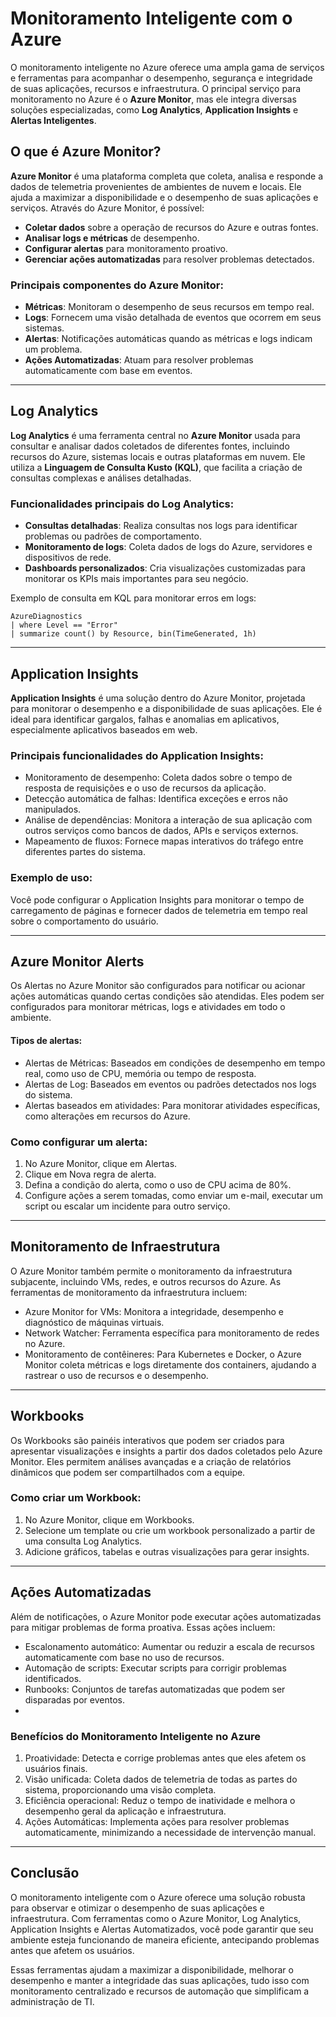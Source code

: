 # Monitoramento Inteligente com o Azure

O monitoramento inteligente no Azure oferece uma ampla gama de serviços e ferramentas para acompanhar o desempenho, segurança e integridade de suas aplicações, recursos e infraestrutura. O principal serviço para monitoramento no Azure é o **Azure Monitor**, mas ele integra diversas soluções especializadas, como **Log Analytics**, **Application Insights** e **Alertas Inteligentes**.

## O que é Azure Monitor?

**Azure Monitor** é uma plataforma completa que coleta, analisa e responde a dados de telemetria provenientes de ambientes de nuvem e locais. Ele ajuda a maximizar a disponibilidade e o desempenho de suas aplicações e serviços. Através do Azure Monitor, é possível:

- **Coletar dados** sobre a operação de recursos do Azure e outras fontes.
- **Analisar logs e métricas** de desempenho.
- **Configurar alertas** para monitoramento proativo.
- **Gerenciar ações automatizadas** para resolver problemas detectados.

### Principais componentes do Azure Monitor:
- **Métricas**: Monitoram o desempenho de seus recursos em tempo real.
- **Logs**: Fornecem uma visão detalhada de eventos que ocorrem em seus sistemas.
- **Alertas**: Notificações automáticas quando as métricas e logs indicam um problema.
- **Ações Automatizadas**: Atuam para resolver problemas automaticamente com base em eventos.

---

## Log Analytics

**Log Analytics** é uma ferramenta central no **Azure Monitor** usada para consultar e analisar dados coletados de diferentes fontes, incluindo recursos do Azure, sistemas locais e outras plataformas em nuvem. Ele utiliza a **Linguagem de Consulta Kusto (KQL)**, que facilita a criação de consultas complexas e análises detalhadas.

### Funcionalidades principais do Log Analytics:
- **Consultas detalhadas**: Realiza consultas nos logs para identificar problemas ou padrões de comportamento.
- **Monitoramento de logs**: Coleta dados de logs do Azure, servidores e dispositivos de rede.
- **Dashboards personalizados**: Cria visualizações customizadas para monitorar os KPIs mais importantes para seu negócio.
  
Exemplo de consulta em KQL para monitorar erros em logs:
```kusto
AzureDiagnostics
| where Level == "Error"
| summarize count() by Resource, bin(TimeGenerated, 1h)
````
---

## Application Insights
**Application Insights** é uma solução dentro do Azure Monitor, projetada para monitorar o desempenho e a disponibilidade de suas aplicações. Ele é ideal para identificar gargalos, falhas e anomalias em aplicativos, especialmente aplicativos baseados em web.

### Principais funcionalidades do Application Insights:
- Monitoramento de desempenho: Coleta dados sobre o tempo de resposta de requisições e o uso de recursos da aplicação.
- Detecção automática de falhas: Identifica exceções e erros não manipulados.
- Análise de dependências: Monitora a interação de sua aplicação com outros serviços como bancos de dados, APIs e serviços externos.
- Mapeamento de fluxos: Fornece mapas interativos do tráfego entre diferentes partes do sistema.

### Exemplo de uso:
Você pode configurar o Application Insights para monitorar o tempo de carregamento de páginas e fornecer dados de telemetria em tempo real sobre o comportamento do usuário.

---

## Azure Monitor Alerts
Os Alertas no Azure Monitor são configurados para notificar ou acionar ações automáticas quando certas condições são atendidas. Eles podem ser configurados para monitorar métricas, logs e atividades em todo o ambiente.

#### Tipos de alertas:
- Alertas de Métricas: Baseados em condições de desempenho em tempo real, como uso de CPU, memória ou tempo de resposta.
- Alertas de Log: Baseados em eventos ou padrões detectados nos logs do sistema.
- Alertas baseados em atividades: Para monitorar atividades específicas, como alterações em recursos do Azure.

### Como configurar um alerta:
1. No Azure Monitor, clique em Alertas.
2. Clique em Nova regra de alerta.
3. Defina a condição do alerta, como o uso de CPU acima de 80%.
4. Configure ações a serem tomadas, como enviar um e-mail, executar um script ou escalar um incidente para outro serviço.

---

## Monitoramento de Infraestrutura
O Azure Monitor também permite o monitoramento da infraestrutura subjacente, incluindo VMs, redes, e outros recursos do Azure. As ferramentas de monitoramento da infraestrutura incluem:
- Azure Monitor for VMs: Monitora a integridade, desempenho e diagnóstico de máquinas virtuais.
- Network Watcher: Ferramenta específica para monitoramento de redes no Azure.
- Monitoramento de contêineres: Para Kubernetes e Docker, o Azure Monitor coleta métricas e logs diretamente dos containers, ajudando a rastrear o uso de recursos e o desempenho.

---

## Workbooks
Os Workbooks são painéis interativos que podem ser criados para apresentar visualizações e insights a partir dos dados coletados pelo Azure Monitor. Eles permitem análises avançadas e a criação de relatórios dinâmicos que podem ser compartilhados com a equipe.

### Como criar um Workbook:
1. No Azure Monitor, clique em Workbooks.
2. Selecione um template ou crie um workbook personalizado a partir de uma consulta Log Analytics.
3. Adicione gráficos, tabelas e outras visualizações para gerar insights.

---

## Ações Automatizadas
Além de notificações, o Azure Monitor pode executar ações automatizadas para mitigar problemas de forma proativa. Essas ações incluem:

- Escalonamento automático: Aumentar ou reduzir a escala de recursos automaticamente com base no uso de recursos.
- Automação de scripts: Executar scripts para corrigir problemas identificados.
- Runbooks: Conjuntos de tarefas automatizadas que podem ser disparadas por eventos.
- 
### Benefícios do Monitoramento Inteligente no Azure
1. Proatividade: Detecta e corrige problemas antes que eles afetem os usuários finais.
2. Visão unificada: Coleta dados de telemetria de todas as partes do sistema, proporcionando uma visão completa.
3. Eficiência operacional: Reduz o tempo de inatividade e melhora o desempenho geral da aplicação e infraestrutura.
4. Ações Automáticas: Implementa ações para resolver problemas automaticamente, minimizando a necessidade de intervenção manual.

---

## Conclusão
O monitoramento inteligente com o Azure oferece uma solução robusta para observar e otimizar o desempenho de suas aplicações e infraestrutura. Com ferramentas como o Azure Monitor, Log Analytics, Application Insights e Alertas Automatizados, você pode garantir que seu ambiente esteja funcionando de maneira eficiente, antecipando problemas antes que afetem os usuários.

Essas ferramentas ajudam a maximizar a disponibilidade, melhorar o desempenho e manter a integridade das suas aplicações, tudo isso com monitoramento centralizado e recursos de automação que simplificam a administração de TI.
